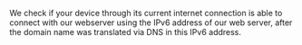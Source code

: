 We check if your device through its current internet connection is able to connect with our webserver using the IPv6 address of our web server, after the domain name was translated via DNS in this IPv6 address.
